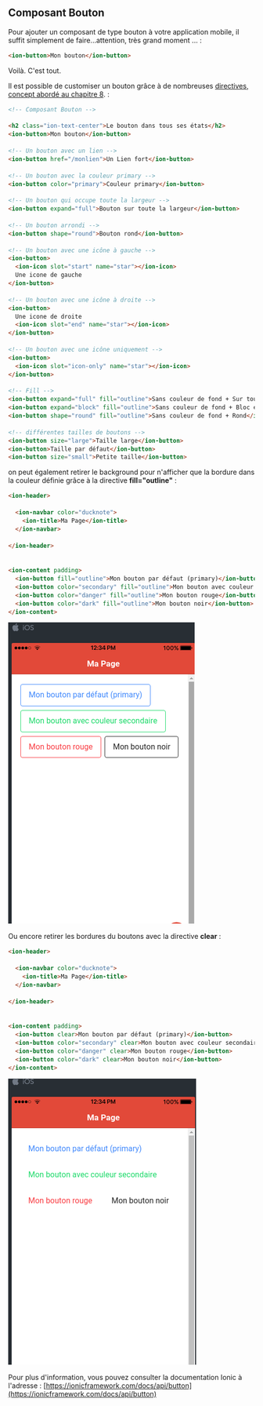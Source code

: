 ## Composant Bouton

Pour ajouter un composant de type bouton à votre application mobile, il suffit simplement de faire...attention, très grand moment ... :

```html
<ion-button>Mon bouton</ion-button>
```

Voilà. C'est tout.

Il est possible de customiser un bouton grâce à de nombreuses [directives, concept abordé au chapitre 8](/chap8).  :

```html
<!-- Composant Bouton -->

<h2 class="ion-text-center">Le bouton dans tous ses états</h2>
<ion-button>Mon bouton</ion-button>

<!-- Un bouton avec un lien -->
<ion-button href="/monlien">Un Lien fort</ion-button>

<!-- Un bouton avec la couleur primary -->
<ion-button color="primary">Couleur primary</ion-button>

<!-- Un bouton qui occupe toute la largeur -->
<ion-button expand="full">Bouton sur toute la largeur</ion-button>

<!-- Un bouton arrondi -->
<ion-button shape="round">Bouton rond</ion-button>

<!-- Un bouton avec une icône à gauche -->
<ion-button>
  <ion-icon slot="start" name="star"></ion-icon>
  Une icone de gauche
</ion-button>

<!-- Un bouton avec une icône à droite -->
<ion-button>
  Une icone de droite
  <ion-icon slot="end" name="star"></ion-icon>
</ion-button>

<!-- Un bouton avec une icône uniquement -->
<ion-button>
  <ion-icon slot="icon-only" name="star"></ion-icon>
</ion-button>

<!-- Fill -->
<ion-button expand="full" fill="outline">Sans couleur de fond + Sur toute la largeur</ion-button>
<ion-button expand="block" fill="outline">Sans couleur de fond + Bloc en Pleine largeur</ion-button>
<ion-button shape="round" fill="outline">Sans couleur de fond + Rond</ion-button>

<!-- différentes tailles de boutons -->
<ion-button size="large">Taille large</ion-button>
<ion-button>Taille par défaut</ion-button>
<ion-button size="small">Petite taille</ion-button>

```



on peut également retirer le background pour n'afficher que la bordure dans la couleur définie grâce à la directive **fill="outline"** :

```html
<ion-header>

  <ion-navbar color="ducknote">
    <ion-title>Ma Page</ion-title>
  </ion-navbar>

</ion-header>


<ion-content padding>
  <ion-button fill="outline">Mon bouton par défaut (primary)</ion-button>
  <ion-button color="secondary" fill="outline">Mon bouton avec couleur secondaire</ion-button>
  <ion-button color="danger" fill="outline">Mon bouton rouge</ion-button>
  <ion-button color="dark" fill="outline">Mon bouton noir</ion-button>
</ion-content>
```

![](/assets/composant_boutons_3.png)

Ou encore retirer les bordures du boutons avec la directive **clear** :

```html
<ion-header>

  <ion-navbar color="ducknote">
    <ion-title>Ma Page</ion-title>
  </ion-navbar>

</ion-header>


<ion-content padding>
  <ion-button clear>Mon bouton par défaut (primary)</ion-button>
  <ion-button color="secondary" clear>Mon bouton avec couleur secondaire</ion-button>
  <ion-button color="danger" clear>Mon bouton rouge</ion-button>
  <ion-button color="dark" clear>Mon bouton noir</ion-button>
</ion-content>
```

![](/assets/composant_boutons_2.png)

Pour plus d'information, vous pouvez consulter la documentation Ionic à l'adresse : [https://ionicframework.com/docs/api/button](https://ionicframework.com/docs/api/button)

